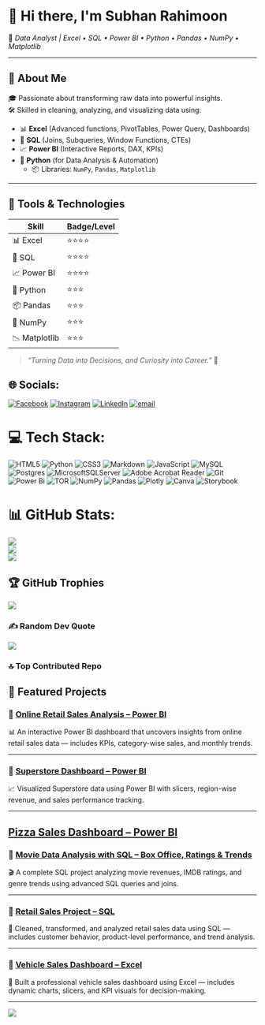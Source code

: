 # 👋 Hi there, I'm **Subhan Rahimoon**  
🎯 *Data Analyst | Excel • SQL • Power BI • Python • Pandas • NumPy • Matplotlib*

---

## 🚀 About Me

🎓 Passionate about transforming raw data into powerful insights.  
🛠 Skilled in cleaning, analyzing, and visualizing data using:

- 📊 **Excel** (Advanced functions, PivotTables, Power Query, Dashboards)  
- 🧠 **SQL** (Joins, Subqueries, Window Functions, CTEs)  
- 📈 **Power BI** (Interactive Reports, DAX, KPIs)  
- 🐍 **Python** (for Data Analysis & Automation)  
  - 📦 Libraries: `NumPy`, `Pandas`, `Matplotlib`

---

## 🔧 Tools & Technologies

| Skill        | Badge/Level |
|--------------|-------------|
| 📊 Excel     | ⭐⭐⭐⭐        |
| 🧠 SQL       | ⭐⭐⭐⭐        |
| 📈 Power BI  | ⭐⭐⭐⭐        |
| 🐍 Python    | ⭐⭐⭐         |
| 📦 Pandas    | ⭐⭐⭐         |
| 🔢 NumPy     | ⭐⭐⭐         |
| 📉 Matplotlib| ⭐⭐⭐         |

> *“Turning Data into Decisions, and Curiosity into Career.”* 🌟

## 🌐 Socials:
[![Facebook](https://img.shields.io/badge/Facebook-%231877F2.svg?logo=Facebook&logoColor=white)](https://facebook.com/https://www.facebook.com/subhan.rahimoon.94) [![Instagram](https://img.shields.io/badge/Instagram-%23E4405F.svg?logo=Instagram&logoColor=white)](https://instagram.com/Subhan) [![LinkedIn](https://img.shields.io/badge/LinkedIn-%230077B5.svg?logo=linkedin&logoColor=white)](https://linkedin.com/in/https://www.linkedin.com/in/subhan-rahimoon-931a35246/) [![email](https://img.shields.io/badge/Email-D14836?logo=gmail&logoColor=white)](mailto:rahimoonsubhan6@gmail.com) 

# 💻 Tech Stack:
![HTML5](https://img.shields.io/badge/html5-%23E34F26.svg?style=for-the-badge&logo=html5&logoColor=white) ![Python](https://img.shields.io/badge/python-3670A0?style=for-the-badge&logo=python&logoColor=ffdd54) ![CSS3](https://img.shields.io/badge/css3-%231572B6.svg?style=for-the-badge&logo=css3&logoColor=white) ![Markdown](https://img.shields.io/badge/markdown-%23000000.svg?style=for-the-badge&logo=markdown&logoColor=white) ![JavaScript](https://img.shields.io/badge/javascript-%23323330.svg?style=for-the-badge&logo=javascript&logoColor=%23F7DF1E) ![MySQL](https://img.shields.io/badge/mysql-4479A1.svg?style=for-the-badge&logo=mysql&logoColor=white) ![Postgres](https://img.shields.io/badge/postgres-%23316192.svg?style=for-the-badge&logo=postgresql&logoColor=white) ![MicrosoftSQLServer](https://img.shields.io/badge/Microsoft%20SQL%20Server-CC2927?style=for-the-badge&logo=microsoft%20sql%20server&logoColor=white) ![Adobe Acrobat Reader](https://img.shields.io/badge/Adobe%20Acrobat%20Reader-EC1C24.svg?style=for-the-badge&logo=Adobe%20Acrobat%20Reader&logoColor=white) ![Git](https://img.shields.io/badge/git-%23F05033.svg?style=for-the-badge&logo=git&logoColor=white) ![Power Bi](https://img.shields.io/badge/power_bi-F2C811?style=for-the-badge&logo=powerbi&logoColor=black) ![TOR](https://img.shields.io/badge/tor-%237E4798.svg?style=for-the-badge&logo=tor-project&logoColor=white) ![NumPy](https://img.shields.io/badge/numpy-%23013243.svg?style=for-the-badge&logo=numpy&logoColor=white) ![Pandas](https://img.shields.io/badge/pandas-%23150458.svg?style=for-the-badge&logo=pandas&logoColor=white) ![Plotly](https://img.shields.io/badge/Plotly-%233F4F75.svg?style=for-the-badge&logo=plotly&logoColor=white) ![Canva](https://img.shields.io/badge/Canva-%2300C4CC.svg?style=for-the-badge&logo=Canva&logoColor=white) ![Storybook](https://img.shields.io/badge/-Storybook-FF4785?style=for-the-badge&logo=storybook&logoColor=white)
# 📊 GitHub Stats:
![](https://github-readme-stats.vercel.app/api?username=Subhan-Rahimoon&theme=merko&hide_border=false&include_all_commits=true&count_private=false)<br/>
![](https://nirzak-streak-stats.vercel.app/?user=Subhan-Rahimoon&theme=merko&hide_border=false)<br/>
![](https://github-readme-stats.vercel.app/api/top-langs/?username=Subhan-Rahimoon&theme=merko&hide_border=false&include_all_commits=true&count_private=false&layout=compact)

## 🏆 GitHub Trophies
![](https://github-profile-trophy.vercel.app/?username=Subhan-Rahimoon&theme=radical&no-frame=false&no-bg=true&margin-w=4)

### ✍️ Random Dev Quote
![](https://quotes-github-readme.vercel.app/api?type=horizontal&theme=radical)

### 🔝 Top Contributed Repo

## 📌 Featured Projects

### 🔹 [Online Retail Sales Analysis – Power BI](https://github.com/Subhan-Rahimoon/Online_Retail_Sales_Analysis)
📊 An interactive Power BI dashboard that uncovers insights from online retail sales data — includes KPIs, category-wise sales, and monthly trends.

---

### 🔹 [Superstore Dashboard – Power BI](https://github.com/Subhan-Rahimoon/Superstore-Dashboard-in-Power-Bi)
📈 Visualized Superstore data using Power BI with slicers, region-wise revenue, and sales performance tracking.

---
[Pizza Sales Dashboard – Power BI](https://github.com/Subhan-Rahimoon/Pizza-Sales-Dashboard-Power-BI-Project)
---

### 🔹 [Movie Data Analysis with SQL – Box Office, Ratings & Trends](https://github.com/Subhan-Rahimoon/Movie-Data-Analysis-with-SQL-Box-Office-Ratings-Trends)
🎬 A complete SQL project analyzing movie revenues, IMDB ratings, and genre trends using advanced SQL queries and joins.

---

### 🔹 [Retail Sales Project – SQL](https://github.com/Subhan-Rahimoon/Retail_Sale_SQL_Project)
🛒 Cleaned, transformed, and analyzed retail sales data using SQL — includes customer behavior, product-level performance, and trend analysis.

---

### 🔹 [Vehicle Sales Dashboard – Excel](https://github.com/Subhan-Rahimoon/Excel-full-meaning-full-project)
🚗 Built a professional vehicle sales dashboard using Excel — includes dynamic charts, slicers, and KPI visuals for decision-making.


---
[![](https://visitcount.itsvg.in/api?id=Subhan-Rahimoon&icon=0&color=0)](https://visitcount.itsvg.in)


